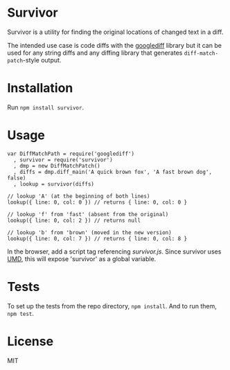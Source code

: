 Survivor
========

Survivor is a utility
for finding the original locations of changed text in a diff.

The intended use case is code diffs
with the [googlediff](https://www.npmjs.com/package/googlediff) library
but it can be used for any string diffs
and any diffing library that generates `diff-match-patch`-style output.

Installation
============

Run `npm install survivor`.

Usage
=====

    var DiffMatchPath = require('googlediff')
      , survivor = require('survivor')
      , dmp = new DiffMatchPatch()
      , diffs = dmp.diff_main('A quick brown fox', 'A fast brown dog', false)
      , lookup = survivor(diffs)

    // lookup 'A' (at the beginning of both lines)
    lookup({ line: 0, col: 0 }) // returns { line: 0, col: 0 }

    // lookup 'f' from 'fast' (absent from the original)
    lookup({ line: 0, col: 2 }) // returns null

    // lookup 'b' from 'brown' (moved in the new version)
    lookup({ line: 0, col: 7 }) // returns { line: 0, col: 8 }

In the browser, add a script tag referencing *survivor.js*.
Since survivor uses [UMD](https://github.com/umdjs/umd),
this will expose 'survivor' as a global variable.

Tests
=====

To set up the tests from the repo directory, `npm install`.
And to run them, `npm test`.

License
=======

MIT
